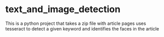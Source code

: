 # text_and_image_detection
This is a python project that takes a zip file with article pages uses tesseract to detect a given keyword and identifies the faces in the article
